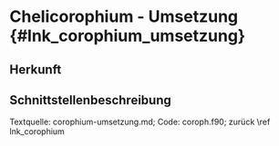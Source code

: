 Chelicorophium - Umsetzung {#lnk_corophium_umsetzung}
========================= 

## Herkunft ##

## Schnittstellenbeschreibung ##

Textquelle: corophium-umsetzung.md; Code: coroph.f90; zurück \ref lnk_corophium
